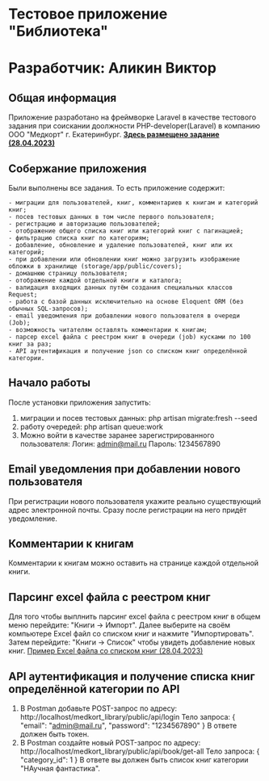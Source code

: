 # Тестовое приложение "Библиотека"
# Разработчик: Аликин Виктор

## Общая информация

Приложение разработано на фреймворке Laravel в качестве тестового задания при соискании доолжности PHP-developer(Laravel) в компанию ООО "Медкорт" г. Екатеринбург. 
**[Здесь размещено задание (28.04.2023)](https://docs.google.com/forms/d/e/1FAIpQLSe2wsvLlznZMphfJJqtYCbKRGIcHOzDuarDMdOhlljCzQ2sAw/viewform)**


## Собержание приложения

Были выполнены все задания. То есть приложение содержит:
    
    - миграции для пользователей, книг, комментариев к книгам и категорий книг;
    - посев тестовых данных в том числе первого пользователя;
    - регистрацию и авторизацию пользователей;
    - отображение общего списка книг или категорий книг с пагинацией;
    - фильтрацию списка книг по категориям;
    - добавление, обновление и удаление пользователей, книг или их категорий;
    - при добавлении или обновлении книг можно загрузить изображение обложки в хранилище (storage/app/public/covers);
    - домашнюю страницу пользователя;
    - отображение каждой отдельной книги и каталога;
    - валидация входящих данных путём создания специальных классов Request;
    - работа с базой данных исключительно на основе Eloquent ORM (без обычных SQL-запросов);
    - email уведомления при добавлении нового пользователя в очереди (Job);
    - возможность читателям оставлять комментарии к книгам;
    - парсер excel файла с реестром книг в очереди (job) кусками по 100 книг за раз;
    - API аутентификация и получение json со списком книг определённой категории.


## Начало работы

После установки приложения запустить:

1. миграции и посев тестовых данных: php artisan migrate:fresh --seed
2. работу очередей: php artisan queue:work
3. Можно войти в качестве заранее зарегистрированного пользователя: 
    Логин: admin@mail.ru
    Пароль: 1234567890


## Email уведомления при добавлении нового пользователя

При регистрации нового пользователя укажите реально существующий адрес электронной почты. Сразу после регистрации на него придёт уведомление.


## Комментарии к книгам

Комментарии к книгам можно оставить на странице каждой отдельной книги.


## Парсинг excel файла с реестром книг

Для того чтобы выплнить парсинг excel файла с реестром книг в общем меню перейдите: "Книги -> Импорт". Далее выберите на своём компьютере Excel файл со списком книг и нажмите "Импортировать". Затем перейдите: "Книги -> Список" чтобы увидеть добавление новых книг. 
[Пример Excel файла со списком книг (28.04.2023)](https://docs.google.com/spreadsheets/d/1LpyjeuO9Tz7zN4myiDSt1AVlGn9PFd4l/edit#gid=682307266)


## API аутентификация и получение списка книг определённой категории по API

1. В Postman добавьте POST-запрос по адресу: http://localhost/medkort_library/public/api/login
   Тело запроса:
    {
      "email": "admin@mail.ru",
      "password": "1234567890"
    }
    В ответе должен быть токен.
2. В Postman создайте новый POST-запрос по адресу: http://localhost/medkort_library/public/api/book/get-all
    Тело запроса:
    {
        "category_id": 1
    }
    В ответе вы должен быть список книг категории "НАучная фантастика".